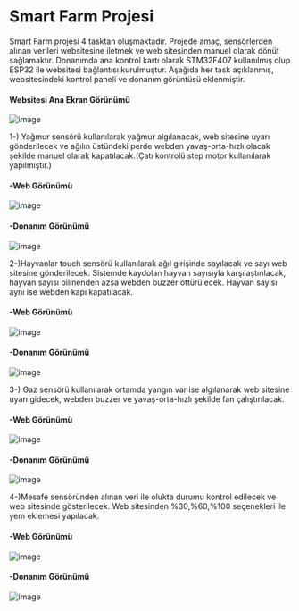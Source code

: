 # Smart Farm Projesi
Smart Farm projesi 4 tasktan oluşmaktadır. Projede amaç, sensörlerden alınan verileri websitesine iletmek ve web sitesinden manuel olarak dönüt sağlamaktır. Donanımda ana kontrol kartı olarak STM32F407 kullanılmış olup ESP32 ile websitesi bağlantısı kurulmuştur. Aşağıda her task açıklanmış, websitesindeki kontrol paneli ve donanım görüntüsü eklenmiştir.

#### Websitesi Ana Ekran Görünümü

![image](https://github.com/azimekara/smartfarm-webtek-/blob/main/websitesigorunumu/anaekran.png)

1-) Yağmur sensörü kullanılarak yağmur algılanacak, web sitesine uyarı gönderilecek ve ağılın üstündeki perde webden yavaş-orta-hızlı olacak şekilde manuel olarak kapatılacak.(Çatı kontrolü step motor kullanılarak yapılmıştır.)

#### -Web Görünümü

![image](https://github.com/azimekara/smartfarm-webtek-/blob/main/websitesigorunumu/yagmursensorugorunumu.png)
#### -Donanım Görünümü


![image](https://github.com/azimekara/smartfarm-webtek-/blob/main/fritzingcizimleri/rainsistemifritzing.png)


2-)Hayvanlar touch sensörü kullanılarak ağıl girişinde sayılacak ve sayı web sitesine gönderilecek. Sistemde kaydolan hayvan sayısıyla karşılaştırılacak, hayvan sayısı bilinenden azsa webden buzzer öttürülecek. Hayvan sayısı aynı ise webden kapı kapatılacak.	

#### -Web Görünümü

![image](https://github.com/azimekara/smartfarm-webtek-/blob/main/websitesigorunumu/kap%C4%B1gorunumu.png)

#### -Donanım Görünümü

![image](https://github.com/azimekara/smartfarm-webtek-/blob/main/fritzingcizimleri/touchsistemifritzing.PNG)


3-) Gaz sensörü kullanılarak ortamda yangın var ise algılanarak web sitesine uyarı gidecek, webden buzzer  ve  yavaş-orta-hızlı şekilde fan çalıştırılacak.			

#### -Web Görünümü

![image](https://github.com/azimekara/smartfarm-webtek-/blob/main/websitesigorunumu/yang%C4%B1ngorunumu.png)

#### -Donanım Görünümü

![image](https://github.com/azimekara/smartfarm-webtek-/blob/main/fritzingcizimleri/gazsistemifritzing.PNG)


4-)Mesafe sensöründen alınan veri ile olukta durumu kontrol edilecek ve web sitesinde gösterilecek. Web sitesinden %30,%60,%100 seçenekleri ile yem eklemesi yapılacak.			

#### -Web Görünümü

![image](https://github.com/azimekara/smartfarm-webtek-/blob/main/websitesigorunumu/yemgorunumu.png)

#### -Donanım Görünümü

![image](https://github.com/azimekara/smartfarm-webtek-/blob/main/fritzingcizimleri/mesafesistemifritzing.PNG)



